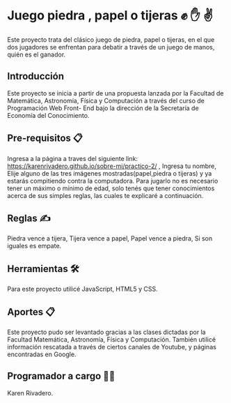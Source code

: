 # **Juego piedra , papel o tijeras** :fist_raised: :raised_hand: :v:
Este proyecto trata del clásico juego de piedra, papel o tijeras, en el que dos jugadores se enfrentan  para debatir a través de un juego de manos, quién es el ganador.

## Introducción
Este proyecto se inicia a partir de una propuesta lanzada por la Facultad de Matemática, Astronomía, Física y Computación a través del curso de Programación Web Front- End bajo la dirección de la Secretaría de Economía del Conocimiento.

## Pre-requisitos 📋
Ingresa a la página a traves del siguiente link: https://karenrivadero.github.io/sobre-mi/practico-2/ ,
Ingresa tu nombre,
Elije alguno de las tres imágenes mostradas(papel,piedra o tijeras) y ya estarás compitiendo contra la computadora.
Para jugarlo no es necesario tener un máximo o mínimo de edad, solo tenés que tener conocimientos acerca de sus simples reglas, las cuales te explicaré a continuación.

## Reglas ✍️
Piedra vence a tijera,
Tijera vence a papel,
Papel vence a piedra,
Si son iguales es empate.

## Herramientas 🛠️
Para este proyecto utilicé JavaScript, HTML5 y CSS.

## Aportes 📋
Este proyecto pudo ser levantado gracias a las clases dictadas por la Facultad Matemática, Astronomía, Física y Computación.
También utilicé información rescatada a través de ciertos canales de Youtube, y páginas encontradas en Google.

## Programador a cargo 👩‍💻
Karen Rivadero.
